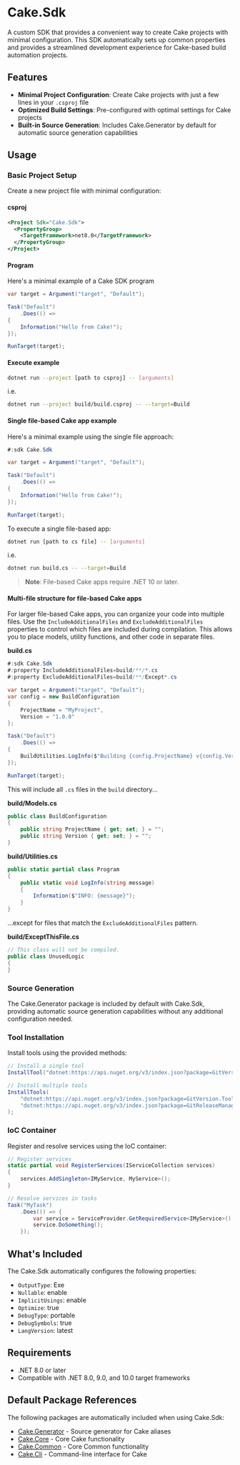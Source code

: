 # Cake.Sdk

A custom SDK that provides a convenient way to create Cake projects with minimal configuration. This SDK automatically sets up common properties and provides a streamlined development experience for Cake-based build automation projects.

## Features

- **Minimal Project Configuration**: Create Cake projects with just a few lines in your `.csproj` file
- **Optimized Build Settings**: Pre-configured with optimal settings for Cake projects
- **Built-in Source Generation**: Includes Cake.Generator by default for automatic source generation capabilities

## Usage

### Basic Project Setup

Create a new project file with minimal configuration:

#### csproj

```xml
<Project Sdk="Cake.Sdk">
  <PropertyGroup>
    <TargetFramework>net8.0</TargetFramework>
  </PropertyGroup>
</Project>
```

#### Program

Here's a minimal example of a Cake SDK program

```csharp
var target = Argument("target", "Default");

Task("Default")
    .Does(() =>
{
    Information("Hello from Cake!");
});

RunTarget(target);
```

#### Execute example

```bash
dotnet run --project [path to csproj] -- [arguments]
```
i.e.
```bash
dotnet run --project build/build.csproj -- --target=Build
```

#### Single file-based Cake app example

Here's a minimal example using the single file approach:

```csharp
#:sdk Cake.Sdk

var target = Argument("target", "Default");

Task("Default")
    .Does(() =>
{
    Information("Hello from Cake!");
});

RunTarget(target);
```

To execute a single file-based app:
```bash
dotnet run [path to cs file] -- [arguments]
```
i.e.
```bash
dotnet run build.cs -- --target=Build
```

> **Note**: File-based Cake apps require .NET 10 or later.

#### Multi-file structure for file-based Cake apps

For larger file-based Cake apps, you can organize your code into multiple files. Use the `IncludeAdditionalFiles` and `ExcludeAdditionalFiles` properties to control which files are included during compilation. This allows you to place models, utility functions, and other code in separate files.

**build.cs**
```csharp
#:sdk Cake.Sdk
#:property IncludeAdditionalFiles=build/**/*.cs
#:property ExcludeAdditionalFiles=build/**/Except*.cs

var target = Argument("target", "Default");
var config = new BuildConfiguration 
{ 
    ProjectName = "MyProject",
    Version = "1.0.0" 
};

Task("Default")
    .Does(() =>
{
    BuildUtilities.LogInfo($"Building {config.ProjectName} v{config.Version}");
});

RunTarget(target);
```

This will include all `.cs` files in the `build` directory...

**build/Models.cs**
```csharp
public class BuildConfiguration
{
    public string ProjectName { get; set; } = "";
    public string Version { get; set; } = "";
}
```

**build/Utilities.cs**
```csharp
public static partial class Program
{
    public static void LogInfo(string message)
    {
        Information($"INFO: {message}");
    }
}
```

...except for files that match the `ExcludeAdditionalFiles` pattern.

**build/ExceptThisFile.cs**
```csharp
// This class will not be compiled.
public class UnusedLogic
{
}
```

### Source Generation

The Cake.Generator package is included by default with Cake.Sdk, providing automatic source generation capabilities without any additional configuration needed.

### Tool Installation

Install tools using the provided methods:

```csharp
// Install a single tool
InstallTool("dotnet:https://api.nuget.org/v3/index.json?package=GitVersion.Tool&version=5.12.0");

// Install multiple tools
InstallTools(
    "dotnet:https://api.nuget.org/v3/index.json?package=GitVersion.Tool&version=5.12.0",
    "dotnet:https://api.nuget.org/v3/index.json?package=GitReleaseManager.Tool&version=0.20.0"
);
```

### IoC Container

Register and resolve services using the IoC container:

```csharp
// Register services
static partial void RegisterServices(IServiceCollection services)
{
    services.AddSingleton<IMyService, MyService>();
}

// Resolve services in tasks
Task("MyTask")
    .Does(() => {
        var service = ServiceProvider.GetRequiredService<IMyService>();
        service.DoSomething();
    });
```

## What's Included

The Cake.Sdk automatically configures the following properties:

- `OutputType`: Exe
- `Nullable`: enable
- `ImplicitUsings`: enable
- `Optimize`: true
- `DebugType`: portable
- `DebugSymbols`: true
- `LangVersion`: latest

## Requirements

- .NET 8.0 or later
- Compatible with .NET 8.0, 9.0, and 10.0 target frameworks

## Default Package References

The following packages are automatically included when using Cake.Sdk:

- [Cake.Generator](https://www.nuget.org/packages/Cake.Generator) - Source generator for Cake aliases
- [Cake.Core](https://www.nuget.org/packages/Cake.Core) - Core Cake functionality 
- [Cake.Common](https://www.nuget.org/packages/Cake.Common) - Core Common functionality
- [Cake.Cli](https://www.nuget.org/packages/Cake.Cli) - Command-line interface for Cake
